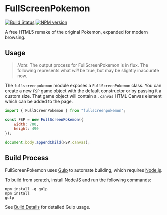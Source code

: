 # FullScreenPokemon
[![Build Status](https://travis-ci.org/FullScreenShenanigans/FullScreenPokemon.svg?branch=master)](https://travis-ci.org/FullScreenShenanigans/FullScreenPokemon)
[![NPM version](https://badge.fury.io/js/fullscreenpokemon.svg)](http://badge.fury.io/js/fullscreenpokemon)

A free HTML5 remake of the original Pokemon, expanded for modern browsing.

## Usage

> *Note*: The output process for FullScreenPokemon is in flux.
> The following represents what *will* be true, but may be slightly inaccurate now.

The `fullscreenpokemon` module exposes a `FullScreenPokemon` class.
You can create a new `FSP` game object with the default constructor or by passing it a custom size.
That game object will contain a `.canvas` HTML Canvas element which can be added to the page.

```javascript
import { FullScreenPokemon } from "fullscreenpokemon";

const FSP = new FullScreenPokemon({
    width: 700,
    height: 490
});

document.body.appendChild(FSP.canvas);
```



## Build Process

FullScreenPokemon uses [Gulp](http://gulpjs.com/) to automate building, which requires [Node.js](http://node.js.org).

To build from scratch, install NodeJS and run the following commands:

```
npm install -g gulp
npm install
gulp
```

See [Build Details](https://github.com/FullScreenShenanigans/Documentation/blob/master/Build%20Details.md) for detailed Gulp usage.

